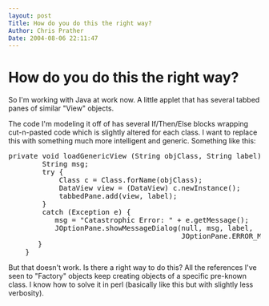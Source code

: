 ```yaml
---
layout: post
Title: How do you do this the right way?  
Author: Chris Prather
Date: 2004-08-06 22:11:47
---
```


# How do you do this the right way?
So I'm working with Java at work now. A little applet that has several tabbed panes of similar "View" objects. 

The code I'm modeling it off of has several If/Then/Else blocks wrapping cut-n-pasted code which is slightly altered for each class. I want to replace this with something much more intelligent and generic. Something like this:
<pre>
private void loadGenericView (String objClass, String label) {
        String msg;
        try {
            Class c = Class.forName(objClass);
            DataView view = (DataView) c.newInstance();
            tabbedPane.add(view, label);
        }
        catch (Exception e) {
           msg = "Catastrophic Error: " + e.getMessage();
           JOptionPane.showMessageDialog(null, msg, label,
                                         JOptionPane.ERROR_MESSAGE);
       }
    }
</pre>

But that doesn't work. Is there a right way to do this? All the references I've seen to "Factory" objects keep creating objects of a specific pre-known class. I know how to solve it in perl (basically like this but with slightly less verbosity).



